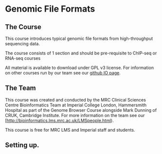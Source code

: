 # Genomic File Formats


## The Course

This course introduces typical genomic file formats from high-throughput sequencing data.

The course consists of 1 section and should be pre-requisite to ChIP-seq or RNA-seq courses


All material is available to download under GPL v3 license. For information on other courses run by our team see our [github IO page](http://bioinformatics.lms.mrc.ac.uk/LMStraining.html).


## The Team
This course was created and conducted by the MRC Clinical Sciences Centre Bioinformatics Team at Imperial College London, Hammersmith Hospital as part of the Genome Browser Course alongside Mark Dunning of CRUK, Cambridge Institute.
For more information on the team see our [http://bioinformatics.lms.mrc.ac.uk/LMSpeople.html).

This course is free for MRC LMS and Imperial staff and students. 


## Setting up.

<!--#### Download the material
The material can either be downloaded as a [zip](https://github.com/mrccsc/genomic_formats/archive/master.zip)
<pre>
wget https://github.com/mrccsc/genomic_formats/archive/master.zip ./
</pre>
or checked out from our Github repository
https://github.com/mrccsc/genomic_formats/ -->

